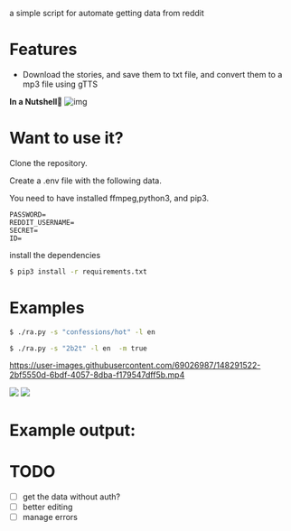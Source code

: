 a simple script for automate getting data from reddit 

<h1>Features</h1>

- Download the stories, and save them to txt file, and convert them to a mp3 file using gTTS

**In a Nutshell🥜**
![img](https://media.discordapp.net/attachments/907631182240436305/938193021927817266/Screen_Shot_2022-02-01_at_16.01.42.png)

<h1>Want to use it?</h1>

Clone the repository.

Create a .env file with the following data.

You need to have installed ffmpeg,python3, and pip3.

```
PASSWORD=
REDDIT_USERNAME=
SECRET=
ID=
```

install the dependencies

```bash
$ pip3 install -r requirements.txt
```

<h1>Examples</h1>

```bash
$ ./ra.py -s "confessions/hot" -l en 
```


```bash
$ ./ra.py -s "2b2t" -l en  -m true
```
https://user-images.githubusercontent.com/69026987/148291522-2bf5550d-6bdf-4057-8dba-f179547dff5b.mp4

<img src="https://media.discordapp.net/attachments/786759600245309460/928214984771657788/unknown.png?width=631&height=432">


<img src="https://media.discordapp.net/attachments/786759600245309460/928217146654334976/unknown.png?width=223&height=432">

<h1>Example output:</h1>



<h1>TODO</h1>

- [ ] get the data without auth?
- [ ] better editing 
- [ ] manage errors
